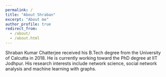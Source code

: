 ```yaml
---
permalink: /
title: "About Shraban"
excerpt: "About me"
author_profile: true
redirect_from: 
  - /about/
  - /about.html
---
```


Shraban Kumar Chatterjee received his B.Tech degree from the University of Calcutta in 2018. He is currently working toward the PhD degree at IIT Jodhpur. His research interests include network science, social network analysis and machine learning with graphs.
